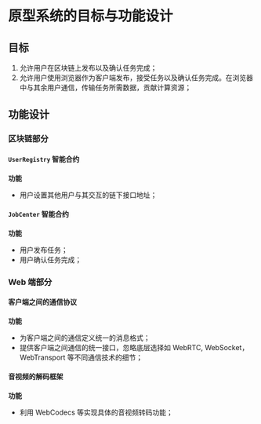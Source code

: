 # 原型系统的目标与功能设计

## 目标

1. 允许用户在区块链上发布以及确认任务完成；
2. 允许用户使用浏览器作为客户端发布，接受任务以及确认任务完成。在浏览器中与其余用户通信，传输任务所需数据，贡献计算资源；

## 功能设计

### 区块链部分

#### `UserRegistry` 智能合约

**功能**

- 用户设置其他用户与其交互的链下接口地址；

#### `JobCenter` 智能合约

**功能**

- 用户发布任务；
- 用户确认任务完成；

### Web 端部分

#### 客户端之间的通信协议

**功能**

- 为客户端之间的通信定义统一的消息格式；
- 提供客户端之间通信的统一接口，忽略底层选择如 WebRTC, WebSocket，WebTransport 等不同通信技术的细节；

#### 音视频的解码框架

**功能**

- 利用 WebCodecs 等实现具体的音视频转码功能；
